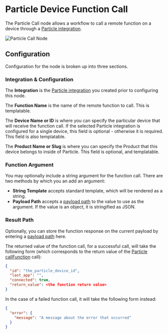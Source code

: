 # Particle Device Function Call

The Particle Call node allows a workflow to call a remote function on a device through a [Particle integration](/applications/integrations/#particle).

![Particle Call Node](/images/workflows/outputs/particle-call-node.png "Particle Call Node")

## Configuration

Configuration for the node is broken up into three sections.

### Integration & Configuration

The **Integration** is the [Particle integration](/applications/integrations/#particle) you created prior to configuring this node.

The **Function Name** is the name of the remote function to call. This is templatable.

The **Device Name or ID** is where you can specify the particular device that will receive the function call. If the selected Particle integration is configured for a single device, this field is optional - otherwise it is required. This field is also templatable.

The **Product Name or Slug** is where you can specify the Product that this device belongs to inside of Particle. This field is optional, and templatable.

### Function Argument

You may optionally include a string argument for the function call. There are two methods by which you an add an argument:

* **String Template** accepts standard template, which will be rendered as a string.
* **Payload Path** accepts a [payload path](/workflows/accessing-payload-data/#payload-paths) to the value to use as the argument. If the value is an object, it is stringified as JSON.

### Result Path

Optionally, you can store the function response on the current payload by entering a [payload path](/workflows/accessing-payload-data/#payload-paths) here.

The returned value of the function call, for a successful call, will take the following form (which corresponds to the return value of the [Particle callFunction](https://docs.particle.io/reference/javascript/#callfunction) call):

```json
{
  "id": "the_particle_device_id",
  "last_app": "",
  "connected": true,
  "return_value": <the function return value>
}
```

In the case of a failed function call, it will take the following form instead:

```json
{
  "error": {
    "message": "A message about the error that occurred"
  }
}
```
